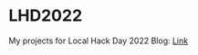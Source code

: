 # LHD2022
My projects for Local Hack Day 2022
Blog: [Link](https://nayanm.me/projects/local-hack-day-2022/)
